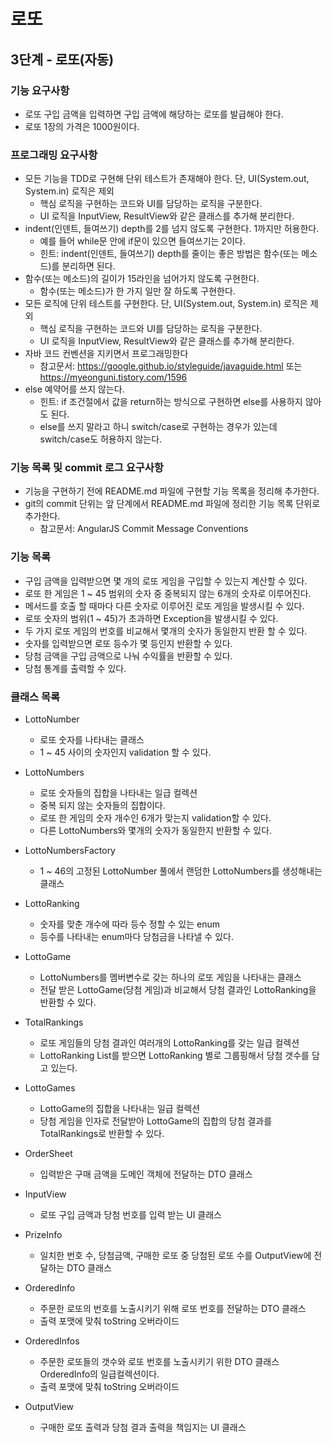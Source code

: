 # 로또
## 3단계 - 로또(자동)

### 기능 요구사항
* 로또 구입 금액을 입력하면 구입 금액에 해당하는 로또를 발급해야 한다.
* 로또 1장의 가격은 1000원이다.

### 프로그래밍 요구사항
* 모든 기능을 TDD로 구현해 단위 테스트가 존재해야 한다. 단, UI(System.out, System.in) 로직은 제외
    * 핵심 로직을 구현하는 코드와 UI를 담당하는 로직을 구분한다.
    * UI 로직을 InputView, ResultView와 같은 클래스를 추가해 분리한다.
* indent(인덴트, 들여쓰기) depth를 2를 넘지 않도록 구현한다. 1까지만 허용한다.
    * 예를 들어 while문 안에 if문이 있으면 들여쓰기는 2이다.
    * 힌트: indent(인덴트, 들여쓰기) depth를 줄이는 좋은 방법은 함수(또는 메소드)를 분리하면 된다.
* 함수(또는 메소드)의 길이가 15라인을 넘어가지 않도록 구현한다.
    * 함수(또는 메소드)가 한 가지 일만 잘 하도록 구현한다.
* 모든 로직에 단위 테스트를 구현한다. 단, UI(System.out, System.in) 로직은 제외
    * 핵심 로직을 구현하는 코드와 UI를 담당하는 로직을 구분한다.
    * UI 로직을 InputView, ResultView와 같은 클래스를 추가해 분리한다.
* 자바 코드 컨벤션을 지키면서 프로그래밍한다
    * 참고문서: https://google.github.io/styleguide/javaguide.html 또는 https://myeonguni.tistory.com/1596
* else 예약어를 쓰지 않는다.
    * 힌트: if 조건절에서 값을 return하는 방식으로 구현하면 else를 사용하지 않아도 된다.
    * else를 쓰지 말라고 하니 switch/case로 구현하는 경우가 있는데 switch/case도 허용하지 않는다.
### 기능 목록 및 commit 로그 요구사항
* 기능을 구현하기 전에 README.md 파일에 구현할 기능 목록을 정리해 추가한다.
* git의 commit 단위는 앞 단계에서 README.md 파일에 정리한 기능 목록 단위로 추가한다.
    * 참고문서: AngularJS Commit Message Conventions
    
### 기능 목록
* 구입 금액을 입력받으면 몇 개의 로또 게임을 구입할 수 있는지 계산할 수 있다.
* 로또 한 게임은 1 ~ 45 범위의 숫자 중 중복되지 않는 6개의 숫자로 이루어진다.
* 메서드를 호출 할 때마다 다른 숫자로 이루어진 로또 게임을 발생시킬 수 있다.
* 로또 숫자의 범위(1 ~ 45)가 초과하면 Exception을 발생시킬 수 있다.
* 두 가지 로또 게임의 번호를 비교해서 몇개의 숫자가 동일한지 반환 할 수 있다.
* 숫자를 입력받으면 로또 등수가 몇 등인지 반환할 수 있다.
* 당첨 금액을 구입 금액으로 나눠 수익률을 반환할 수 있다.
* 당첨 통계를 출력할 수 있다.

### 클래스 목록
* LottoNumber
  * 로또 숫자를 나타내는 클래스
  * 1 ~ 45 사이의 숫자인지 validation 할 수 있다.
* LottoNumbers
  * 로또 숫자들의 집합을 나타내는 일급 컬렉션
  * 중복 되지 않는 숫자들의 집합이다.
  * 로또 한 게임의 숫자 개수인 6개가 맞는지 validation할 수 있다.
  * 다른 LottoNumbers와 몇개의 숫자가 동일한지 반환할 수 있다.
  
* LottoNumbersFactory
  * 1 ~ 46의 고정된 LottoNumber 풀에서 랜덤한 LottoNumbers를 생성해내는 클래스

* LottoRanking
  * 숫자를 맞춘 개수에 따라 등수 정할 수 있는 enum
  * 등수를 나타내는 enum마다 당첨금을 나타낼 수 있다.
  
* LottoGame
  * LottoNumbers를 멤버변수로 갖는 하나의 로또 게임을 나타내는 클래스
  * 전달 받은 LottoGame(당첨 게임)과 비교해서 당첨 결과인 LottoRanking을 반환할 수 있다.
  
* TotalRankings
  * 로또 게임들의 당첨 결과인 여러개의 LottoRanking를 갖는 일급 컬렉션
  * LottoRanking List를 받으면 LottoRanking 별로 그룹핑해서 당첨 갯수를 담고 있는다.

* LottoGames
  * LottoGame의 집합을 나타내는 일급 컬렉션
  * 당첨 게임을 인자로 전달받아 LottoGame의 집합의 당첨 결과를 TotalRankings로 반환할 수 있다.
  
* OrderSheet
  * 입력받은 구매 금액을 도메인 객체에 전달하는 DTO 클래스

* InputView
  * 로또 구입 금액과 당첨 번호를 입력 받는 UI 클래스
  
* PrizeInfo
  * 일치한 번호 수, 당첨금액, 구매한 로또 중 당첨된 로또 수를 OutputView에 전달하는 DTO 클래스 
  
* OrderedInfo
  * 주문한 로또의 번호를 노출시키기 위해 로또 번호를 전달하는 DTO 클래스
  * 출력 포맷에 맞춰 toString 오버라이드

* OrderedInfos
  * 주문한 로또들의 갯수와 로또 번호를 노출시키기 위한 DTO 클래스 OrderedInfo의 일급컬렉션이다.
  * 출력 포맷에 맞춰 toString 오버라이드

* OutputView
  * 구매한 로또 출력과 당첨 결과 출력을 책임지는 UI 클래스
